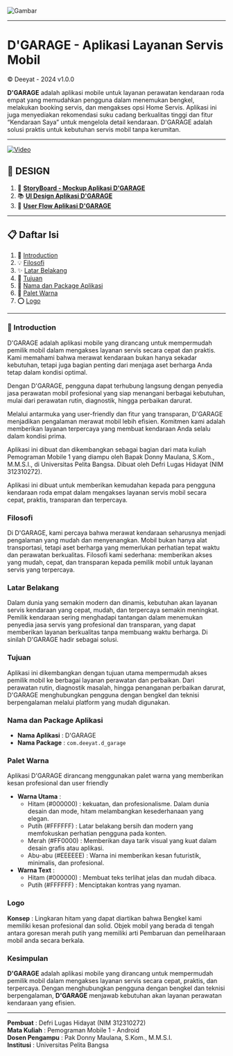 ![Gambar](https://raw.githubusercontent.com/Defri-Hidayat17/Defri_Lugas_Hidayat-312310272-D_GARAGE/main/1.png)

---

# D'GARAGE - Aplikasi Layanan Servis Mobil
© Deeyat - 2024 v1.0.0

**D'GARAGE** adalah aplikasi mobile untuk layanan perawatan kendaraan roda empat yang memudahkan pengguna dalam menemukan bengkel, melakukan booking servis, dan mengakses opsi Home Servis. Aplikasi ini juga menyediakan rekomendasi suku cadang berkualitas tinggi dan fitur “Kendaraan Saya” untuk mengelola detail kendaraan. D'GARAGE adalah solusi praktis untuk kebutuhan servis mobil tanpa kerumitan.

---

[![Video](https://drive.google.com/thumbnail?id=1TMkgWpqNmSs_s7lJyeH0rHDnv5OFtpxd)](https://drive.google.com/file/d/1TMkgWpqNmSs_s7lJyeH0rHDnv5OFtpxd/view?usp=sharing)




## 📱 DESIGN

1. 📃 [**StoryBoard - Mockup Aplikasi D'GARAGE**](https://www.canva.com/design/DAGWYD8YIsU/iJa5ole_W6GlXIe_58tdMw/edit?utm_content=DAGWYD8YIsU&utm_campaign=designshare&utm_medium=link2&utm_source=sharebutton)
2. 📚 [**UI Design Aplikasi D'GARAGE**](https://www.canva.com/design/DAGWweHaGdY/IvB4VpYIIy4EDe0O9Dk-ug/edit?utm_content=DAGWweHaGdY&utm_campaign=designshare&utm_medium=link2&utm_source=sharebutton)
3. 👤 [**User Flow Aplikasi D'GARAGE**](https://www.canva.com/design/DAGWh3ikJBI/IfB1sxdotmGhY4j7Cj2yTA/edit?utm_content=DAGWh3ikJBI&utm_campaign=designshare&utm_medium=link2&utm_source=sharebutton)

---

## 📋 Daftar Isi
1.   🤖 [Introduction](#Introduction)
2.   💡 [Filosofi](#Filosofi)
3.   ✨ [Latar Belakang](#Latar-Belakang)
4.   🎯 [Tujuan](#Tujuan)
5.   📛 [Nama dan Package Aplikasi](Nama-dan-Package-Aplikasi)
6.   🎨 [Palet Warna](#Palet-Warna)
7.   ⭕ [Logo](#Logo)


---

### 🤖 Introduction
D'GARAGE adalah aplikasi mobile yang dirancang untuk mempermudah pemilik mobil dalam mengakses layanan servis secara cepat dan praktis. Kami memahami bahwa merawat kendaraan bukan hanya sekadar kebutuhan, tetapi juga bagian penting dari menjaga aset berharga Anda tetap dalam kondisi optimal. 

Dengan D'GARAGE, pengguna dapat terhubung langsung dengan penyedia jasa perawatan mobil profesional yang siap menangani berbagai kebutuhan, mulai dari perawatan rutin, diagnostik, hingga perbaikan darurat.

Melalui antarmuka yang user-friendly dan fitur yang transparan, D'GARAGE menjadikan pengalaman merawat mobil lebih efisien. Komitmen kami adalah memberikan layanan terpercaya yang membuat kendaraan Anda selalu dalam kondisi prima.

Aplikasi ini dibuat dan dikembangkan sebagai bagian dari mata kuliah Pemograman Mobile 1 yang diampu oleh Bapak Donny Maulana, S.Kom., M.M.S.I., di Universitas Pelita Bangsa. Dibuat oleh Defri Lugas Hidayat (NIM 312310272).

Aplikasi ini dibuat untuk memberikan kemudahan kepada para pengguna kendaraan roda empat dalam mengakses layanan servis mobil secara cepat, praktis, transparan dan terpercaya. 

### Filosofi
Di D'GARAGE, kami percaya bahwa merawat kendaraan seharusnya menjadi pengalaman yang mudah dan menyenangkan. Mobil bukan hanya alat transportasi, tetapi aset berharga yang memerlukan perhatian tepat waktu dan perawatan berkualitas. Filosofi kami sederhana: memberikan akses yang mudah, cepat, dan transparan kepada pemilik mobil untuk layanan servis yang terpercaya.

### Latar Belakang
Dalam dunia yang semakin modern dan dinamis, kebutuhan akan layanan servis kendaraan yang cepat, mudah, dan terpercaya semakin meningkat. Pemilik kendaraan sering menghadapi tantangan dalam menemukan penyedia jasa servis yang profesional dan transparan, yang dapat memberikan layanan berkualitas tanpa membuang waktu berharga.
Di sinilah D'GARAGE hadir sebagai solusi.

### Tujuan
Aplikasi ini dikembangkan dengan tujuan utama mempermudah akses pemilik mobil ke berbagai layanan perawatan dan perbaikan. Dari perawatan rutin, diagnostik masalah, hingga penanganan perbaikan darurat, D'GARAGE menghubungkan pengguna dengan bengkel dan teknisi berpengalaman melalui platform yang mudah digunakan.

### Nama dan Package Aplikasi
- **Nama Aplikasi** : D'GARAGE
- **Nama Package** : `com.deeyat.d_garage`

### Palet Warna
Aplikasi D'GARAGE dirancang menggunakan palet warna yang memberikan kesan profesional dan user friendly
- **Warna Utama** :
  - Hitam (#000000) : kekuatan, dan profesionalisme. Dalam dunia desain dan mode, hitam melambangkan kesederhanaan yang elegan.
  - Putih (#FFFFFF) : Latar belakang bersih dan modern yang memfokuskan perhatian pengguna pada konten.
  - Merah (#FF0000) : Memberikan daya tarik visual yang kuat dalam desain grafis atau aplikasi.
  - Abu-abu (#EEEEEE) : Warna ini memberikan kesan futuristik, minimalis, dan profesional.
- **Warna Text** :
  - Hitam (#000000) : Membuat teks terlihat jelas dan mudah dibaca.
  - Putih (#FFFFFF) : Menciptakan kontras yang nyaman.

### Logo
**Konsep** : Lingkaran hitam yang dapat diartikan bahwa Bengkel kami memiliki kesan profesional dan solid. Objek mobil yang berada di tengah antara goresan merah putih yang memiliki arti Pembaruan dan pemeliharaan mobil anda secara berkala.

### Kesimpulan
**D'GARAGE** adalah aplikasi mobile yang dirancang untuk mempermudah pemilik mobil dalam mengakses layanan servis secara cepat, praktis, dan terpercaya. Dengan menghubungkan pengguna dengan bengkel dan teknisi berpengalaman, **D'GARAGE** menjawab kebutuhan akan layanan perawatan kendaraan yang efisien.

---

**Pembuat**        : Defri Lugas Hidayat (NIM 312310272)  
**Mata Kuliah**    : Pemograman Mobile 1 - Android  
**Dosen Pengampu** : Pak Donny Maulana, S.Kom., M.M.S.I.  
**Institusi**      : Universitas Pelita Bangsa
